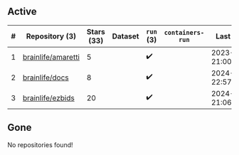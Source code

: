 ## Active
| # | Repository (3) | Stars (33) | Dataset | `run` (3) | `containers-run` | Last Modified |
| --- | --- | --- | --- | --- | --- | --- |
| 1 | [brainlife/amaretti](https://github.com/brainlife/amaretti) | 5 |  | :heavy_check_mark: |  | 2023-11-13 21:00:14+00:00 |
| 2 | [brainlife/docs](https://github.com/brainlife/docs) | 8 |  | :heavy_check_mark: |  | 2024-04-29 22:57:36+00:00 |
| 3 | [brainlife/ezbids](https://github.com/brainlife/ezbids) | 20 |  | :heavy_check_mark: |  | 2024-05-10 21:06:00+00:00 |

## Gone
No repositories found!
